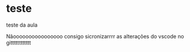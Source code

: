 # teste
teste da aula

Nãoooooooooooooooo consigo sicronizarrrr as alterações do vscode no gitttttttttttt
